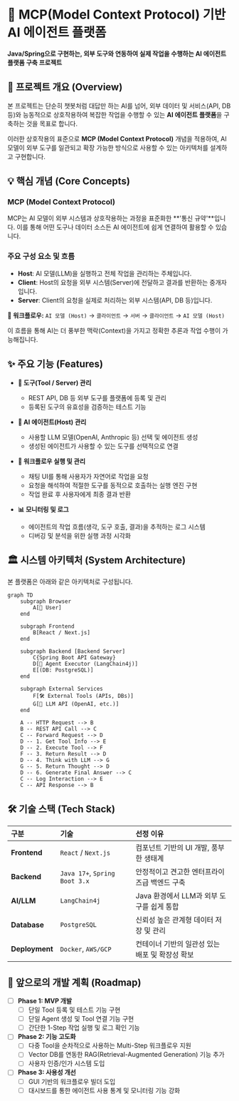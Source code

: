 # 🤖 MCP(Model Context Protocol) 기반 AI 에이전트 플랫폼

**Java/Spring으로 구현하는, 외부 도구와 연동하여 실제 작업을 수행하는 AI 에이전트 플랫폼 구축 프로젝트**

## 🌟 프로젝트 개요 (Overview)

본 프로젝트는 단순히 챗봇처럼 대답만 하는 AI를 넘어, 외부 데이터 및 서비스(API, DB 등)와 능동적으로 상호작용하여 복잡한 작업을 수행할 수 있는 **AI 에이전트 플랫폼**을 구축하는 것을 목표로 합니다.

이러한 상호작용의 표준으로 **MCP (Model Context Protocol)** 개념을 적용하여, AI 모델이 외부 도구를 일관되고 확장 가능한 방식으로 사용할 수 있는 아키텍처를 설계하고 구현합니다.

## 💡 핵심 개념 (Core Concepts)

### MCP (Model Context Protocol)
MCP는 AI 모델이 외부 시스템과 상호작용하는 과정을 표준화한 **'통신 규약'**입니다. 이를 통해 어떤 도구나 데이터 소스든 AI 에이전트에 쉽게 연결하여 활용할 수 있습니다.

### 주요 구성 요소 및 흐름
- **Host**: AI 모델(LLM)을 실행하고 전체 작업을 관리하는 주체입니다.
- **Client**: Host의 요청을 외부 시스템(Server)에 전달하고 결과를 반환하는 중개자입니다.
- **Server**: Client의 요청을 실제로 처리하는 외부 시스템(API, DB 등)입니다.

**📡 워크플로우:**
`AI 모델 (Host)` → `클라이언트` → `서버` → `클라이언트` → `AI 모델 (Host)`

이 흐름을 통해 AI는 더 풍부한 맥락(Context)을 가지고 정확한 추론과 작업 수행이 가능해집니다.

## ✨ 주요 기능 (Features)

- **🔧 도구(Tool / Server) 관리**
  - REST API, DB 등 외부 도구를 플랫폼에 등록 및 관리
  - 등록된 도구의 유효성을 검증하는 테스트 기능

- **🤖 AI 에이전트(Host) 관리**
  - 사용할 LLM 모델(OpenAI, Anthropic 등) 선택 및 에이전트 생성
  - 생성된 에이전트가 사용할 수 있는 도구를 선택적으로 연결

- **🚀 워크플로우 실행 및 관리**
  - 채팅 UI를 통해 사용자가 자연어로 작업을 요청
  - 요청을 해석하여 적절한 도구를 동적으로 호출하는 실행 엔진 구현
  - 작업 완료 후 사용자에게 최종 결과 반환

- **📊 모니터링 및 로그**
  - 에이전트의 작업 흐름(생각, 도구 호출, 결과)을 추적하는 로그 시스템
  - 디버깅 및 분석을 위한 실행 과정 시각화

## 🏛️ 시스템 아키텍처 (System Architecture)

본 플랫폼은 아래와 같은 아키텍처로 구성됩니다.

```mermaid
graph TD
    subgraph Browser
        A[👤 User]
    end

    subgraph Frontend
        B[React / Next.js]
    end
    
    subgraph Backend [Backend Server]
        C{Spring Boot API Gateway}
        D[🤖 Agent Executor (LangChain4j)]
        E[(DB: PostgreSQL)]
    end

    subgraph External Services
        F[🛠️ External Tools (APIs, DBs)]
        G[🧠 LLM API (OpenAI, etc.)]
    end
    
    A -- HTTP Request --> B
    B -- REST API Call --> C
    C -- Forward Request --> D
    D -- 1. Get Tool Info --> E
    D -- 2. Execute Tool --> F
    F -- 3. Return Result --> D
    D -- 4. Think with LLM --> G
    G -- 5. Return Thought --> D
    D -- 6. Generate Final Answer --> C
    C -- Log Interaction --> E
    C -- API Response --> B
```

## 🛠️ 기술 스택 (Tech Stack)

| 구분 | 기술 | 선정 이유 |
| :--- | :--- | :--- |
| **Frontend** | `React` / `Next.js` | 컴포넌트 기반의 UI 개발, 풍부한 생태계 |
| **Backend** | `Java 17+`, `Spring Boot 3.x` | 안정적이고 견고한 엔터프라이즈급 백엔드 구축 |
| **AI/LLM** | `LangChain4j` | Java 환경에서 LLM과 외부 도구를 쉽게 통합 |
| **Database** | `PostgreSQL` | 신뢰성 높은 관계형 데이터 저장 및 관리 |
| **Deployment**| `Docker`, `AWS/GCP` | 컨테이너 기반의 일관성 있는 배포 및 확장성 확보 |

## 🚀 앞으로의 개발 계획 (Roadmap)

- [ ] **Phase 1: MVP 개발**
  - [ ] 단일 Tool 등록 및 테스트 기능 구현
  - [ ] 단일 Agent 생성 및 Tool 연결 기능 구현
  - [ ] 간단한 1-Step 작업 실행 및 로그 확인 기능

- [ ] **Phase 2: 기능 고도화**
  - [ ] 다중 Tool을 순차적으로 사용하는 Multi-Step 워크플로우 지원
  - [ ] Vector DB를 연동한 RAG(Retrieval-Augmented Generation) 기능 추가
  - [ ] 사용자 인증/인가 시스템 도입

- [ ] **Phase 3: 사용성 개선**
  - [ ] GUI 기반의 워크플로우 빌더 도입
  - [ ] 대시보드를 통한 에이전트 사용 통계 및 모니터링 기능 강화